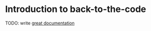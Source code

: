 # Introduction to back-to-the-code

TODO: write [great documentation](http://jacobian.org/writing/what-to-write/)
